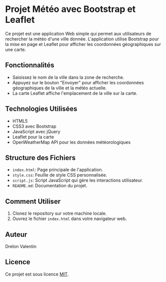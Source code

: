 # Projet Météo avec Bootstrap et Leaflet

Ce projet est une application Web simple qui permet aux utilisateurs de rechercher la météo d'une ville donnée. L'application utilise Bootstrap pour la mise en page et Leaflet pour afficher les coordonnées géographiques sur une carte.

## Fonctionnalités

- Saisissez le nom de la ville dans la zone de recherche.
- Appuyez sur le bouton "Envoyer" pour afficher les coordonnées géographiques de la ville et la météo actuelle.
- La carte Leaflet affiche l'emplacement de la ville sur la carte.

## Technologies Utilisées

- HTML5
- CSS3 avec Bootstrap
- JavaScript avec jQuery
- Leaflet pour la carte
- OpenWeatherMap API pour les données météorologiques

## Structure des Fichiers

- `index.html`: Page principale de l'application.
- `style.css`: Feuille de style CSS personnalisée.
- `script.js`: Script JavaScript qui gère les interactions utilisateur.
- `README.md`: Documentation du projet.

## Comment Utiliser

1. Clonez le repository sur votre machine locale.
2. Ouvrez le fichier `index.html` dans votre navigateur web.

## Auteur

Drelon Valentin 

## Licence

Ce projet est sous licence [MIT](LICENSE).

